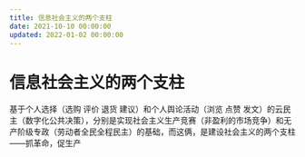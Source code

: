 ```yaml
---
title: 信息社会主义的两个支柱
date: 2021-10-10 00:00:00
updated: 2022-01-02 00:00:00
---
```


# 信息社会主义的两个支柱

基于个人选择（选购 评价 退货 建议）和个人舆论活动（浏览 点赞 发文）的云民主（数字化公共决策），分别是实现社会主义生产竞赛（非盈利的市场竞争）和无产阶级专政（劳动者全民全程民主）的基础，而这俩，是建设社会主义的两个支柱——抓革命，促生产
